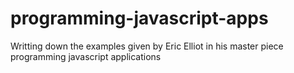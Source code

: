 # programming-javascript-apps
Writting down the examples given by Eric Elliot in his master piece programming javascript applications
